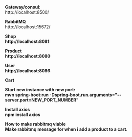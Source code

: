 <strong>Gateway/consul:</strong><br>
http://localhost:8500/

<strong>RabbitMQ</strong><br>
http://localhost:15672/

<strong>Shop<strong><br>
http://localhost:8081

<strong>Product<strong><br>
http://localhost:8080

<strong>User<strong><br>
http://localhost:8086

Cart


<strong>Start new instance with new port:</strong><br>
mvn spring-boot:run -Dspring-boot.run.arguments="--server.port=NEW_PORT_NUMBER"

<strong>Install axios</strong><br>
npm install axios


<strong>How to make rabbitmq viable</strong><br>
Make rabbitmq message for when i add a product to a cart.

